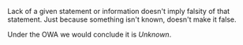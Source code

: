 Lack of a given statement or information doesn't imply falsity of that statement. Just because something isn't known, doesn't make it false.

Under the OWA we would conclude it is *Unknown*.
